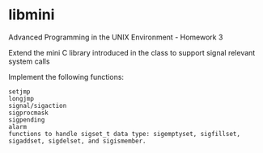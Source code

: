 # libmini

Advanced Programming in the UNIX Environment - Homework 3

Extend the mini C library introduced in the class to support signal relevant system calls

Implement the following functions:
```
setjmp
longjmp
signal/sigaction
sigprocmask
sigpending
alarm
functions to handle sigset_t data type: sigemptyset, sigfillset, sigaddset, sigdelset, and sigismember.
```
